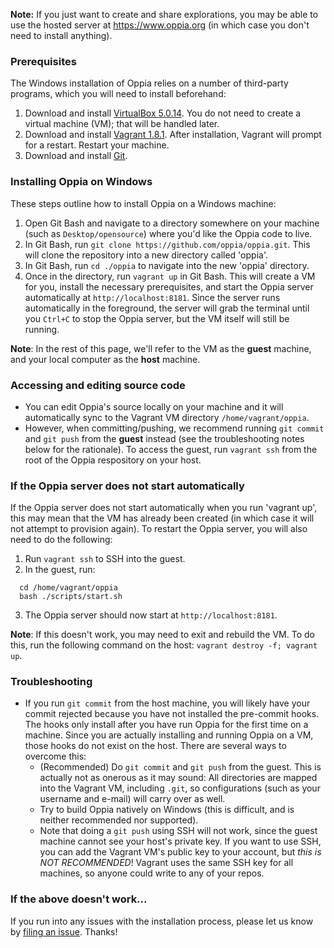 **Note:** If you just want to create and share explorations, you may be able to use the hosted server at https://www.oppia.org (in which case you don't need to install anything).

### Prerequisites

The Windows installation of Oppia relies on a number of third-party programs, which you will need to install beforehand:

  1. Download and install [VirtualBox 5.0.14](https://www.virtualbox.org/wiki/Downloads). You do not need to create a virtual machine (VM); that will be handled later. 
  1. Download and install [Vagrant 1.8.1](https://www.vagrantup.com/downloads.html). After installation, Vagrant will prompt for a restart. Restart your machine. 
  1. Download and install [Git](https://git-scm.com/downloads). 

### Installing Oppia on Windows

These steps outline how to install Oppia on a Windows machine:

  1. Open Git Bash and navigate to a directory somewhere on your machine (such as `Desktop/opensource`) where you'd like the Oppia code to live.
  1. In Git Bash, run `git clone https://github.com/oppia/oppia.git`. This will clone the repository into a new directory called 'oppia'.
  1. In Git Bash, run `cd ./oppia` to navigate into the new 'oppia' directory. 
  1. Once in the directory, run `vagrant up` in Git Bash. This will create a VM for you, install the necessary prerequisites, and start the Oppia server automatically at `http://localhost:8181`. Since the server runs automatically in the foreground, the server will grab the terminal until you `Ctrl+C` to stop the Oppia server, but the VM itself will still be running.

**Note**: In the rest of this page, we'll refer to the VM as the **guest** machine, and your local computer as the **host** machine.

### Accessing and editing source code
- You can edit Oppia's source locally on your machine and it will automatically sync to the Vagrant VM directory `/home/vagrant/oppia`. 
- However, when committing/pushing, we recommend running `git commit` and `git push` from the **guest** instead (see the troubleshooting notes below for the rationale). To access the guest, run `vagrant ssh` from the root of the Oppia respository on your host.

### If the Oppia server does not start automatically
If the Oppia server does not start automatically when you run 'vagrant up', this may mean that the VM has already been created (in which case it will not attempt to provision again). To restart the Oppia server, you will also need to do the following:

   1. Run `vagrant ssh` to SSH into the guest.
   2. In the guest, run:

   ```
     cd /home/vagrant/oppia
     bash ./scripts/start.sh
   ```

   3. The Oppia server should now start at `http://localhost:8181`.

**Note**: If this doesn't work, you may need to exit and rebuild the VM. To do this, run the following command on the host: `vagrant destroy -f; vagrant up`.

### Troubleshooting
- If you run `git commit` from the host machine, you will likely have your commit rejected because you have not installed the pre-commit hooks. The hooks only install after you have run Oppia for the first time on a machine. Since you are actually installing and running Oppia on a VM, those hooks do not exist on the host. There are several ways to overcome this:
  - (Recommended) Do `git commit` and `git push` from the guest. This is actually not as onerous as it may sound: All directories are mapped into the Vagrant VM, including `.git`, so configurations (such as your username and e-mail) will carry over as well.
  - Try to build Oppia natively on Windows (this is difficult, and is neither recommended nor supported).
  - Note that doing a `git push` using SSH will not work, since the guest machine cannot see your host's private key. If you want to use SSH, you can add the Vagrant VM's public key to your account, but *this is NOT RECOMMENDED*! Vagrant uses the same SSH key for all machines, so anyone could write to any of your repos. 

### If the above doesn't work...

If you run into any issues with the installation process, please let us know by [filing an issue](https://github.com/oppia/oppia/issues/new?title=Describe%20your%20feature%20request%20or%20bug%20report%20succinctly&body=If%20you%27d%20like%20to%20propose%20a%20feature,%20describe%20what%20you%27d%20like%20to%20see.%20Mock%20ups%20would%20be%20great!%0A%0AIf%20you%27re%20reporting%20a%20bug,%20please%20be%20sure%20to%20include%20the%20expected%20behaviour,%20the%20observed%20behaviour,%20and%20steps%20to%20reproduce%20the%20problem.%20Console%20copy-pastes%20and%20any%20background%20on%20the%20environment%20would%20also%20be%20helpful.%0A%0AThanks!). Thanks!